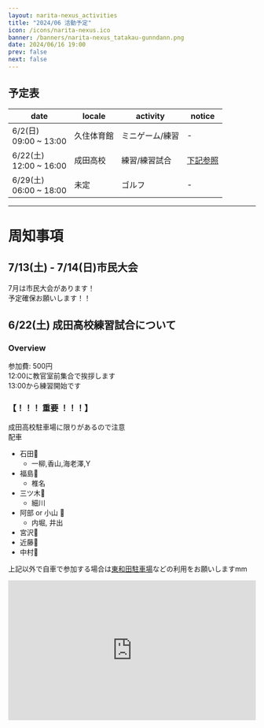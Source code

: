 ```yaml
---
layout: narita-nexus_activities
title: "2024/06 活動予定"
icon: /icons/narita-nexus.ico
banner: /banners/narita-nexus_tatakau-gunndann.png
date: 2024/06/16 19:00
prev: false
next: false
---
```


## 予定表

|date|locale|activity|notice|
|-|-|-|-|
|6/2(日)<br>09:00 ~ 13:00|久住体育館|ミニゲーム/練習|-|
|6/22(土)<br>12:00 ~ 16:00|成田高校|練習/練習試合|[下記参照](#_6-22-土-成田高校練習試合について)|
|6/29(土)<br>06:00 ~ 18:00|未定|ゴルフ|-|

---
# 周知事項
## 7/13(土) - 7/14(日)市民大会
7月は市民大会があります！  
予定確保お願いします！！

## 6/22(土) 成田高校練習試合について
### Overview
参加費: 500円  
12:00に教官室前集合で挨拶します  
13:00から練習開始です  

### 【！！！ 重要 ！！！】
成田高校駐車場に限りがあるので注意  
配車  
- 石田🚙
  - 一柳,香山,海老澤,Y
- 福島🚙
  - 椎名
- 三ツ木🚙
  - 細川
- 阿部 or 小山 🚙
  - 内堀, 井出
- 宮沢🚙
- 近藤🚙
- 中村🚙

上記以外で自車で参加する場合は[東和田駐車場](https://maps.app.goo.gl/rPxTeMEmExVXbc9E7)などの利用をお願いしますmm  
<iframe
  src="https://www.google.com/maps/embed?pb=!1m18!1m12!1m3!1d3236.7682074420363!2d140.32331937579207!3d35.78106977255527!2m3!1f0!2f0!3f0!3m2!1i1024!2i768!4f13.1!3m3!1m2!1s0x60228b001be2875d%3A0x4095d2fd1525d7e6!2z5p2x5ZKM55Sw6aeQ6LuK5aC0!5e0!3m2!1sja!2sjp!4v1718560861748!5m2!1sja!2sjp"
  width="600"
  height="450"
  style="border:0"
  allowfullscreen=""
  loading="lazy"
  referrerpolicy="no-referrer-when-downgrade"
  class="map_iframe"
></iframe>

<style>
.map_iframe {
    aspect-ratio: 16 / 9;
    max-width: 1000px;
    width: 100%;
    height: auto;
}
</style>